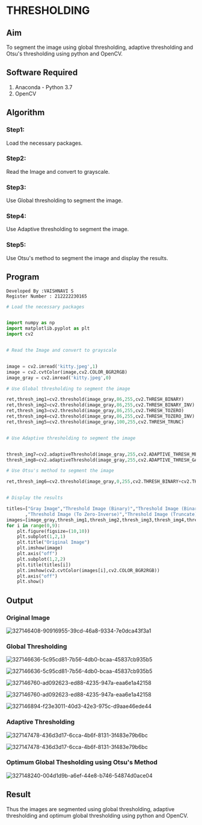 # THRESHOLDING
## Aim
To segment the image using global thresholding, adaptive thresholding and Otsu's thresholding using python and OpenCV.

## Software Required
1. Anaconda - Python 3.7
2. OpenCV

## Algorithm

### Step1:
Load the necessary packages.

### Step2:
Read the Image and convert to grayscale.
### Step3:
Use Global thresholding to segment the image.
### Step4:
Use Adaptive thresholding to segment the image.
### Step5:
Use Otsu's method to segment the image and display the results.
## Program
```
Developed By :VAISHNAVI S
Register Number : 212222230165
```
```python
# Load the necessary packages


import numpy as np
import matplotlib.pyplot as plt
import cv2


# Read the Image and convert to grayscale


image = cv2.imread('kitty.jpeg',1)
image = cv2.cvtColor(image,cv2.COLOR_BGR2RGB)
image_gray = cv2.imread('kitty.jpeg',0)

# Use Global thresholding to segment the image

ret,thresh_img1=cv2.threshold(image_gray,86,255,cv2.THRESH_BINARY)
ret,thresh_img2=cv2.threshold(image_gray,86,255,cv2.THRESH_BINARY_INV)
ret,thresh_img3=cv2.threshold(image_gray,86,255,cv2.THRESH_TOZERO)
ret,thresh_img4=cv2.threshold(image_gray,86,255,cv2.THRESH_TOZERO_INV)
ret,thresh_img5=cv2.threshold(image_gray,100,255,cv2.THRESH_TRUNC)


# Use Adaptive thresholding to segment the image


thresh_img7=cv2.adaptiveThreshold(image_gray,255,cv2.ADAPTIVE_THRESH_MEAN_C,cv2.THRESH_BINARY,11,2)
thresh_img8=cv2.adaptiveThreshold(image_gray,255,cv2.ADAPTIVE_THRESH_GAUSSIAN_C,cv2.THRESH_BINARY,11,2)

# Use Otsu's method to segment the image 

ret,thresh_img6=cv2.threshold(image_gray,0,255,cv2.THRESH_BINARY+cv2.THRESH_OTSU)


# Display the results

titles=["Gray Image","Threshold Image (Binary)","Threshold Image (Binary Inverse)","Threshold Image (To Zero)"
       ,"Threshold Image (To Zero-Inverse)","Threshold Image (Truncate)","Otsu","Adaptive Threshold (Mean)","Adaptive Threshold (Gaussian)"]
images=[image_gray,thresh_img1,thresh_img2,thresh_img3,thresh_img4,thresh_img5,thresh_img6,thresh_img7,thresh_img8]
for i in range(0,9):
    plt.figure(figsize=(10,10))
    plt.subplot(1,2,1)
    plt.title("Original Image")
    plt.imshow(image)
    plt.axis("off")
    plt.subplot(1,2,2)
    plt.title(titles[i])
    plt.imshow(cv2.cvtColor(images[i],cv2.COLOR_BGR2RGB))
    plt.axis("off")
    plt.show()


```
## Output

### Original Image
![327146408-90916955-39cd-46a8-9334-7e0dca43f3a1](https://github.com/Vaishnavi-saravanan/Thresholdingg/assets/118541897/687bd14d-efe1-48da-804f-040719c8cb0e)

### Global Thresholding
![327146636-5c95cd81-7b56-4db0-bcaa-45837cb935b5](https://github.com/Vaishnavi-saravanan/Thresholdingg/assets/118541897/b5314183-a3a0-4842-921c-2c8b12857504)

![327146636-5c95cd81-7b56-4db0-bcaa-45837cb935b5](https://github.com/Vaishnavi-saravanan/Thresholdingg/assets/118541897/6c11df02-acfe-4b3e-9475-a0c998470c07)

![327146760-ad092623-ed88-4235-947a-eaa6e1a42158](https://github.com/Vaishnavi-saravanan/Thresholdingg/assets/118541897/8e137632-5559-47ee-bdd0-d0f86ddcfbd2)

![327146760-ad092623-ed88-4235-947a-eaa6e1a42158](https://github.com/Vaishnavi-saravanan/Thresholdingg/assets/118541897/a0b7795b-bcb6-4d56-ac2a-d1b257af81bc)

![327146894-f23e3011-40d3-42e3-975c-d9aae46ede44](https://github.com/Vaishnavi-saravanan/Thresholdingg/assets/118541897/42bc3cb1-4c5e-46a6-977f-ce512eac5a8d)

### Adaptive Thresholding
![327147478-436d3d17-6cca-4b6f-8131-3f483e79b6bc](https://github.com/Vaishnavi-saravanan/Thresholdingg/assets/118541897/b9a1dcfb-470a-4e18-b3e4-31e78d336494)

![327147478-436d3d17-6cca-4b6f-8131-3f483e79b6bc](https://github.com/Vaishnavi-saravanan/Thresholdingg/assets/118541897/64196ead-9887-477d-8ad9-4d7bffa6ccf4)

### Optimum Global Thesholding using Otsu's Method

![327148240-004d1d9b-a6ef-44e8-b746-54874d0ace04](https://github.com/Vaishnavi-saravanan/Thresholdingg/assets/118541897/814f6c9a-aa70-4488-aa3a-24be747675d2)

## Result
Thus the images are segmented using global thresholding, adaptive thresholding and optimum global thresholding using python and OpenCV.
